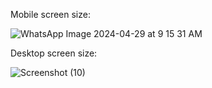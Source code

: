  Mobile screen size:

 
 ![WhatsApp Image 2024-04-29 at 9 15 31 AM](https://github.com/HimanshuSingh9532/TO-DO-LIST-/assets/115028608/5696b2c4-3630-4dac-a6ec-2585276284c8)


 
 Desktop screen size:


 
 ![Screenshot (10)](https://github.com/HimanshuSingh9532/TO-DO-LIST-/assets/115028608/7cba6584-7793-4ad1-b709-dda23a99e9a6)
